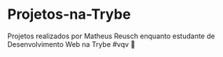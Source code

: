 # Projetos-na-Trybe
Projetos realizados por Matheus Reusch enquanto estudante de Desenvolvimento Web na Trybe #vqv 🚀
